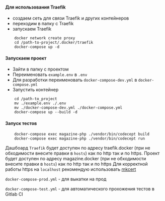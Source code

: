#### Для использования Traefik
- создаем сеть для связи Traefik и других контейнеров
- переходим в папку с Traefik
- запускаем Traefik
```
    docker network create proxy
    cd /path-to-project/.docker/traefik
    docker-compose up -d
```

#### Запускаем проект
- Зайти в папку с проектом
- Переименовать `example.env` в `.env`
- Для разработки переименовать `docker-compose-dev.yml` в `docker-compose.yml`
- Запустить контейнер
```
    cd /path-to_project
    mv ./example.env ./.env
    mv ./docker-compose-dev.yml ./docker-compose.yml
    docker-compose up --build -d
```

#### Запуск тестов   
```
    docker-compose exec magazine-php ./vendor/bin/codecept build
    docker-compose exec magazine-php ./vendor/bin/codecept run   
```

Дашбоард `Traefik` будет доступен по адресу traefik.docker (при не обходимости внесите правки в `hosts`) как по http так и по https.
Проект будет доступен по адресу magazine.docker (при не обходимости внесите правки в `hosts`) как по http так и по https
Для корректной работы https на `localhost` рекомендую использовать [mkcert](https://github.com/FiloSottile/mkcert)

`docker-compose-prod.yml` - для выкатки на прод 

`docker-compose-test.yml` - для автоматического прохожения тестов в Gitlab CI  

